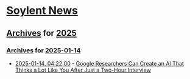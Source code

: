 # [Soylent News](../../../README.md)

## [Archives](../../index.md) for [2025](../index.md)

### [Archives](../../index.md) for [2025-01-14](index.md)

* [2025-01-14, 04:22:00](https://soylentnews.org/article.pl?sid=25/01/13/0513203&from=rss) - [Google Researchers Can Create an AI That Thinks a Lot Like You After Just a Two-Hour Interview](https://soylentnews.org/article.pl?sid=25/01/13/0513203&from=rss)
